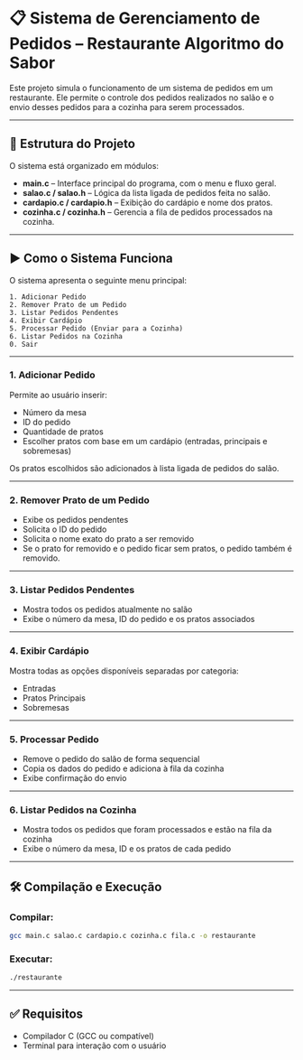 
# 📋 Sistema de Gerenciamento de Pedidos – Restaurante Algoritmo do Sabor

Este projeto simula o funcionamento de um sistema de pedidos em um restaurante. Ele permite o controle dos pedidos realizados no salão e o envio desses pedidos para a cozinha para serem processados.

---

## 🧱 Estrutura do Projeto

O sistema está organizado em módulos:

- **main.c** – Interface principal do programa, com o menu e fluxo geral.
- **salao.c / salao.h** – Lógica da lista ligada de pedidos feita no salão.
- **cardapio.c / cardapio.h** – Exibição do cardápio e nome dos pratos.
- **cozinha.c / cozinha.h** – Gerencia a fila de pedidos processados na cozinha.

---

## ▶️ Como o Sistema Funciona

O sistema apresenta o seguinte menu principal:

```
1. Adicionar Pedido
2. Remover Prato de um Pedido
3. Listar Pedidos Pendentes
4. Exibir Cardápio
5. Processar Pedido (Enviar para a Cozinha)
6. Listar Pedidos na Cozinha
0. Sair
```

---

### 1. Adicionar Pedido
Permite ao usuário inserir:

- Número da mesa  
- ID do pedido  
- Quantidade de pratos  
- Escolher pratos com base em um cardápio (entradas, principais e sobremesas)  

Os pratos escolhidos são adicionados à lista ligada de pedidos do salão.

---

### 2. Remover Prato de um Pedido
- Exibe os pedidos pendentes  
- Solicita o ID do pedido  
- Solicita o nome exato do prato a ser removido  
- Se o prato for removido e o pedido ficar sem pratos, o pedido também é removido.

---

### 3. Listar Pedidos Pendentes
- Mostra todos os pedidos atualmente no salão  
- Exibe o número da mesa, ID do pedido e os pratos associados

---

### 4. Exibir Cardápio
Mostra todas as opções disponíveis separadas por categoria:

- Entradas  
- Pratos Principais  
- Sobremesas  

---

### 5. Processar Pedido  
- Remove o pedido do salão de forma sequencial 
- Copia os dados do pedido e adiciona à fila da cozinha  
- Exibe confirmação do envio

---

### 6. Listar Pedidos na Cozinha
- Mostra todos os pedidos que foram processados e estão na fila da cozinha  
- Exibe o número da mesa, ID e os pratos de cada pedido  

---

## 🛠️ Compilação e Execução

### Compilar:
```bash
gcc main.c salao.c cardapio.c cozinha.c fila.c -o restaurante
```

### Executar:
```bash
./restaurante
```

---

## ✅ Requisitos

- Compilador C (GCC ou compatível)  
- Terminal para interação com o usuário  
